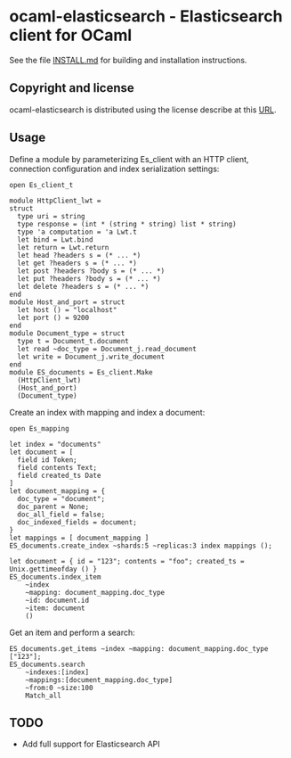 <!--- OASIS_START --->
<!--- DO NOT EDIT (digest: 018580d49cf50ba9ef1644aaf4eac7ac) --->

ocaml-elasticsearch - Elasticsearch client for OCaml
====================================================

See the file [INSTALL.md](INSTALL.md) for building and installation
instructions.

Copyright and license
---------------------

ocaml-elasticsearch is distributed using the license describe at this
[URL](https://raw.githubusercontent.com/skydeck/ocaml-elasticsearch/master/LICENSE).

<!--- OASIS_STOP --->

Usage
------------

Define a module by parameterizing Es_client with an HTTP client, connection configuration and index serialization settings:

```
open Es_client_t

module HttpClient_lwt =
struct
  type uri = string
  type response = (int * (string * string) list * string)
  type 'a computation = 'a Lwt.t
  let bind = Lwt.bind
  let return = Lwt.return
  let head ?headers s = (* ... *)
  let get ?headers s = (* ... *)
  let post ?headers ?body s = (* ... *)
  let put ?headers ?body s = (* ... *)
  let delete ?headers s = (* ... *)
end
module Host_and_port = struct
  let host () = "localhost"
  let port () = 9200
end
module Document_type = struct
  type t = Document_t.document
  let read ~doc_type = Document_j.read_document
  let write = Document_j.write_document
end
module ES_documents = Es_client.Make
  (HttpClient_lwt)
  (Host_and_port)
  (Document_type)
```

Create an index with mapping and index a document:

```
open Es_mapping

let index = "documents"
let document = [
  field id Token;
  field contents Text;
  field created_ts Date
]
let document_mapping = {
  doc_type = "document";
  doc_parent = None;
  doc_all_field = false;
  doc_indexed_fields = document;
}
let mappings = [ document_mapping ]
ES_documents.create_index ~shards:5 ~replicas:3 index mappings ();

let document = { id = "123"; contents = "foo"; created_ts = Unix.gettimeofday () }
ES_documents.index_item
    ~index
    ~mapping: document_mapping.doc_type
    ~id: document.id
    ~item: document
    ()
```

Get an item and perform a search:

```
ES_documents.get_items ~index ~mapping: document_mapping.doc_type ["123"];
ES_documents.search
    ~indexes:[index]
    ~mappings:[document_mapping.doc_type]
    ~from:0 ~size:100
    Match_all
```


TODO
------------

* Add full support for Elasticsearch API


